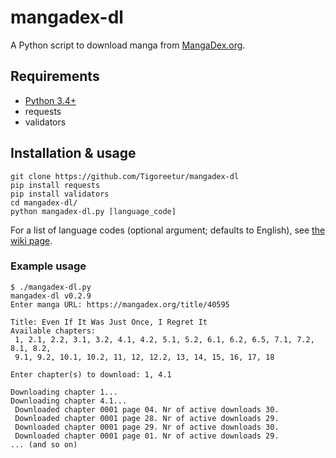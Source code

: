 # mangadex-dl

A Python script to download manga from [MangaDex.org](https://mangadex.org).

## Requirements
  * [Python 3.4+](https://www.python.org/downloads/)
  * requests
  * validators

## Installation & usage
```
git clone https://github.com/Tigoreetur/mangadex-dl
pip install requests
pip install validators
cd mangadex-dl/
python mangadex-dl.py [language_code]
```

For a list of language codes (optional argument; defaults to English), see [the wiki page](https://github.com/frozenpandaman/mangadex-dl/wiki/language-codes).

### Example usage
```
$ ./mangadex-dl.py
mangadex-dl v0.2.9
Enter manga URL: https://mangadex.org/title/40595

Title: Even If It Was Just Once, I Regret It
Available chapters:
 1, 2.1, 2.2, 3.1, 3.2, 4.1, 4.2, 5.1, 5.2, 6.1, 6.2, 6.5, 7.1, 7.2, 8.1, 8.2,
 9.1, 9.2, 10.1, 10.2, 11, 12, 12.2, 13, 14, 15, 16, 17, 18

Enter chapter(s) to download: 1, 4.1     

Downloading chapter 1...
Downloading chapter 4.1...
 Downloaded chapter 0001 page 04. Nr of active downloads 30.
 Downloaded chapter 0001 page 28. Nr of active downloads 29.
 Downloaded chapter 0001 page 29. Nr of active downloads 30.
 Downloaded chapter 0001 page 01. Nr of active downloads 29.
... (and so on)
```

